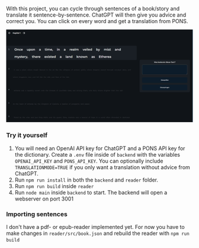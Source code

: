 With this project, you can cycle through sentences of a book/story and translate it sentence-by-sentence. ChatGPT will then give you advice and correct you. You can click on every word and get a translation from PONS.

![screenshot](https://raw.githubusercontent.com/Alex23582/language-learning-reader/main/images/screenshot.png)

### Try it yourself
1. You will need an OpenAI API key for ChatGPT and a PONS API key for the dictionary. Create a `.env` file inside of `backend` with the variables `OPENAI_API_KEY` and `PONS_API_KEY`. You can optionally include `TRANSLATIONMODE=TRUE` if you only want a translation without advice from ChatGPT.
2. Run `npm run install` in both the `backend` and `reader` folder.
3. Run `npm run build` inside `reader`
4. Run `node main` inside `backend` to start. The backend will open a webserver on port 3001

### Importing sentences
I don't have a pdf- or epub-reader implemented yet. For now you have to make changes in `reader/src/book.json` and rebuild the reader with `npm run build`
